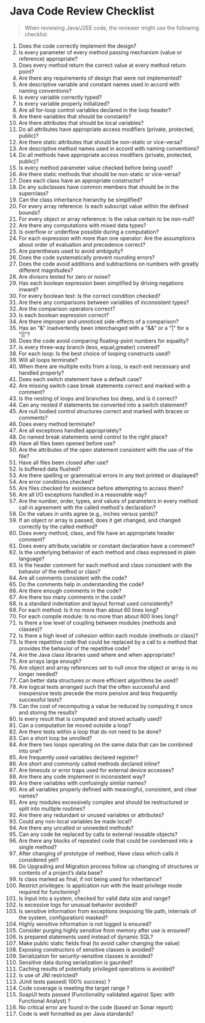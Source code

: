 # Java Code Review Checklist

> When reviewing Java/J2EE code, the reviewer might use the following checklist.

1.	Does the code correctly implement the design?
2.	Is every parameter of every method passing mechanism (value or reference) appropriate?
3.	Does every method return the correct value at every method return point?
4.	Are there any requirements of design that were not implemented? 
5.	Are descriptive variable and constant names used in accord with naming conventions?
6.	Is every variable correctly typed?
7.	Is every variable properly initialized?
8.	Are all for-loop control variables declared in the loop header?
9.	Are there variables that should be constants?
10.	Are there attributes that should be local variables?
11.	Do all attributes have appropriate access modifiers (private, protected, public)?
12.	Are there static attributes that should be non-static or vice-versa?
13.	Are descriptive method names used in accord with naming conventions?
14.	Do all methods have appropriate access modifiers (private, protected, public)?
15.	Is every method parameter value checked before being used?
16.	Are there static methods that should be non-static or vice-versa?
17.	Does each class have an appropriate constructor? 
18.	Do any subclasses have common members that should be in the superclass?
19.	Can the class inheritance hierarchy be simplified?
20.	For every array reference: Is each subscript value within the defined bounds?
21.	For every object or array reference: Is the value certain to be non-null? 
22.	Are there any computations with mixed data types?
23.	Is overflow or underflow possible during a computation?
24.	For each expression with more than one operator: Are the assumptions about order of evaluation and precedence correct?
25.	Are parentheses used to avoid ambiguity?
26.	Does the code systematically prevent rounding errors?
27.	Does the code avoid additions and subtractions on numbers with greatly different magnitudes?
28.	Are divisors tested for zero or noise?
29.	Has each boolean expression been simplified by driving negations inward?
30.	For every boolean test: Is the correct condition checked?
31.	Are there any comparisons between variables of inconsistent types? 
32.	Are the comparison operators correct?
33.	Is each boolean expression correct?
34.	Are there improper and unnoticed side-effects of a comparison? 
35.	Has an "&" inadvertently been interchanged with a "&&" or a "|" for a "||"?
36.	Does the code avoid comparing floating-point numbers for equality?
37. Is every three-way branch (less, equal,greater) covered?
38.	For each loop: Is the best choice of looping constructs used?
39.	Will all loops terminate?
40.	When there are multiple exits from a loop, is each exit necessary and handled properly?
41.	Does each switch statement have a default case?
42.	Are missing switch case break statements correct and marked with a comment?
43.	Is the nesting of loops and branches too deep, and is it correct?
44.	Can any nested if statements be converted into a switch statement?
45.	Are null bodied control structures correct and marked with braces or comments?
46.	Does every method terminate?
47.	Are all exceptions handled appropriately?
48.	Do named break statements send control to the right place?
49.	Have all files been opened before use?
50.	Are the attributes of the open statement consistent with the use of the file?
51.	Have all files been closed after use?
52.	Is buffered data flushed?
53.	Are there spelling or grammatical errors in any text printed or displayed?
54.	Are error conditions checked?
55.	Are files checked for existence before attempting to access them?
56.	Are all I/O exceptions handled in a reasonable way?
57.	Are the number, order, types, and values of parameters in every method call in agreement with the called method's declaration?
58.	Do the values in units agree (e.g., inches versus yards)?
59.	If an object or array is passed, does it get changed, and changed correctly by the called method?
60.	Does every method, class, and file have an appropriate header comment?
61.	Does every attribute,variable or constant declaration have a comment?
62.	Is the underlying behavior of each method and class expressed in plain language?
63.	Is the header comment for each method and class consistent with the behavior of the method or class?
64.	Are all comments consistent with the code?
65.	Do the comments help in understanding the code?
66.	Are there enough comments in the code?
67.	Are there too many comments in the code?
68.	Is a standard indentation and layout format used consistently?
69.	For each method: Is it no more than about 60 lines long?
70.	For each compile module: Is no more than about 600 lines long?
71.	Is there a low level of coupling between modules (methods and classes)?
72.	Is there a high level of cohesion within each module (methods or class)?
73.	Is there repetitive code that could be replaced by a call to a method that provides the behavior of the repetitive code? 
74.	Are the Java class libraries used where and when appropriate?
75.	Are arrays large enough?
76.	Are object and array references set to null once the object or array is no longer needed?
77.	Can better data structures or more efficient algorithms be used?
78.	Are logical tests arranged such that the often successful and inexpensive tests precede the more pensive and less frequently successful tests?
79.	Can the cost of recomputing a value be reduced by computing it once and storing the results?
80.	Is every result that is computed and stored actually used?
81.	Can a computation be moved outside a loop?
82.	Are there tests within a loop that do not need to be done?
83.	Can a short loop be unrolled?
84.	Are there two loops operating on the same data that can be combined into one?
85.	Are frequently used variables declared register?
86.	Are short and commonly called methods declared inline?
87.	Are timeouts or error traps used for external device accesses?
88.	Are there any code implement in inconsistent way?
89.	Are there variables with confusingly similar names?
90.	Are all variables properly defined with meaningful, consistent, and clear names?
91.	Are any modules excessively complex and should be restructured or split into multiple routines?
92.	Are there any redundant or unused variables or attributes?
93.	Could any non-local variables be made local?
94.	Are there any uncalled or unneeded methods?
95.	Can any code be replaced by calls to external reusable objects?
96.	Are there any blocks of repeated code that could be condensed into a single method?
97.	After changing of prototype of method, Have class which calls it considered yet?
98.	Do Upgrading and Migration process follow up changing of structures or contents of a project’s data base?
99.	Is class marked as final, if not being used for inheritance?
100.	Restrict privileges: Is application run with the least privilege mode required for functioning?
101.	Is Input into a system, checked for valid data size and range?
102.	Is excessive logs for unusual behavior avoided?
103.	Is sensitive information from exceptions (exposing file path, internals of the system, configuration) masked?
104.	Highly sensitive information is not logged is ensured? 
105.	Consider purging highly sensitive from memory after use is ensured?
106.	Is prepared statements used instead of dynamic SQL?
107.	Make public static fields final (to avoid caller changing the value)
108.	Exposing constructors of sensitive classes is avoided?
109.	Serialization for security-sensitive classes is avoided?
110.	Sensitive data during serialization is gaurded?
111.	Caching results of potentially privileged operations is avoided?
112.	Is use of JNI restricted?
113.	JUnit tests passed( 100% success) ?
114.	Code coverage is meeting the target range ?
115.	SoapUI tests passed (Functionality validated against Spec with Functional Analyst) ?
116.	No critical error are found in the code (based on Sonar report)
117.	Code is well formatted as per Java standards?
